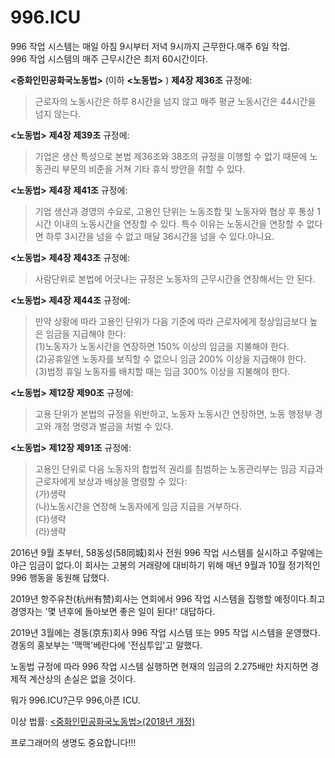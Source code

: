 996.ICU
===
  
996 작업 시스템는 매일 아침 9시부터 저녁 9시까지 근무한다.매주 6일 작업.  
996 작업 시스템의 매주 근무시간은 최저 60시간이다.  
  
**<중화인민공화국노동법>** (이하 **<노동법>** ) **제4장 제36조** 규정에:  
>근로자의 노동시간은 하루 8시간을 넘지 않고 매주 평균 노동시간은 44시간을 넘지 않는다.  
  
**<노동법>** **제4장 제39조** 규정에:  
>기업은 생산 특성으로 본법 제36조와 38조의 규정을 이행할 수 없기 때문에 노동관리 부문의 비준을 거쳐 기타 휴식 방안을 취할 수 있다.  
  
**<노동법>** **제4장 제41조** 규정에:  
>기업 생산과 경영의 수요로, 고용인 단위는 노동조합 및 노동자와 협상 후 통상 1시간 이내의 노동시간을 연장할 수 있다. 특수 이유는 노동시간을 연장할 수 없다면 하루 3시간을 넘을 수 없고 매달 36시간을 넘을 수 있다.아니요.  
  
**<노동법>** **제4장 제43조** 규정에:  
>사람단위로 본법에 어긋나는 규정은 노동자의 근무시간을 연장해서는 안 된다.  
  
**<노동법>** **제4장 제44조** 규정에:  
>만약 상황에 따라 고용인 단위가 다음 기준에 따라 근로자에게 정상임금보다 높은 임금을 지급해야 한다:  
>(1)노동자가 노동시간을 연장하면 150% 이상의 임금을 지불해야 한다.  
>(2)공휴일엔 노동자를 보직할 수 없으니 임금 200% 이상을 지급해야 한다.  
>(3)법정 휴일 노동자를 배치할 때는 임금 300% 이상을 지불해야 한다.  
  
**<노동법>** **제12장 제90조** 규정에:  
>고용 단위가 본법의 규정을 위반하고, 노동자 노동시간 연장하면, 노동 행정부 경고와 개정 명령과 벌금을 처벌 수 있다.  
  
**<노동법>** **제12장 제91조** 규정에:  
>고용인 단위로 다음 노동자의 합법적 권리를 침범하는 노동관리부는 임금 지급과 근로자에게 보상과 배상을 명령할 수 있다:  
>(가)생략  
>(나)노동시간을 연장해 노동자에게 임금 지급을 거부하다.  
>(다)생략  
>(라)생략  

2016년 9월 초부터, 58동성(58同城)회사 전원 996 작업 시스템를 실시하고 주말에는 야근 임금이 없다.이 회사는 고봉의 거래량에 대비하기 위해 매년 9월과 10월 정기적인 996 행동을 동원해 답했다.

2019년 항주유찬(杭州有赞)회사는 연회에서 996 작업 시스템을 집행할 예정이다.최고경영자는 '몇 년후에 돌아보면 좋은 일이 된다!' 대답하다.

2019년 3월에는 경동(京东)회사 996 작업 시스템 또는 995 작업 시스템을 운영했다.경동의 홍보부는 '맥맥'베란다에 '전심투입'고 말했다.

노동법 규정에 따라 996 작업 시스템 실행하면 현재의 임금의 2.275배만 차지하면 경제적 계산상의 손실은 없을 것이다.

뭐가 996.ICU?근무 996,아픈 ICU.

이상 법률: [<중화인민공화국노동법>(2018년 개정)](http://www.npc.gov.cn/npc/xinwen/2019-01/07/content_2070261.htm)

프로그래머의 생명도 중요합니다!!!

